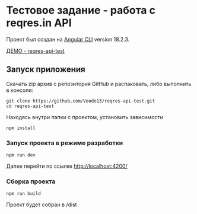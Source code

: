 # Тестовое задание - работа с reqres.in API

Проект был создан на [Angular CLI](https://github.com/angular/angular-cli) version 18.2.3.

[ДЕМО - reqres-api-test](https://voodo13.github.io/reqres-api-test/)

## Запуск приложения

Скачать zip архив с репозитория GitHub и распаковать, либо выполнить в консоли:

```
git clone https://github.com/Voodo13/reqres-api-test.git
cd reqres-api-test
```

Находясь внутри папки с проектом, установить зависимости

```
npm install
```

### Запуск проекта в режиме разработки

```
npm run dev
```

Далее перейти по ссылке [http://localhost:4200/](http://localhost:4200/)

### Сборка проекта

```
npm run build
```

Проект будет собран в /dist
